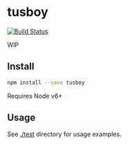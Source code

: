 # tusboy

[![Build Status](https://travis-ci.org/blockai/tusboy.svg?branch=master)](https://travis-ci.org/blockai/tusboy)

WIP

## Install

```bash
npm install --save tusboy
```

Requires Node v6+

## Usage

See [./test](./test) directory for usage examples.